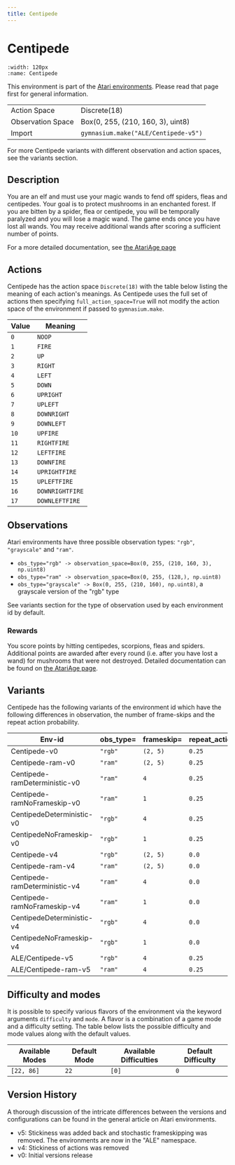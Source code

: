 ```yaml
---
title: Centipede
---
```


# Centipede

```{figure} ../../_static/videos/atari/centipede.gif
:width: 120px
:name: Centipede
```

This environment is part of the <a href='..'>Atari environments</a>. Please read that page first for general information.

|   |   |
|---|---|
| Action Space | Discrete(18) |
| Observation Space | Box(0, 255, (210, 160, 3), uint8) |
| Import | `gymnasium.make("ALE/Centipede-v5")` |

For more Centipede variants with different observation and action spaces, see the variants section.

## Description

You are an elf and must use your magic wands to fend off spiders, fleas and centipedes. Your goal is to protect mushrooms in an enchanted forest. If you are bitten by a spider, flea or centipede, you will be temporally paralyzed and you will lose a magic wand. The game ends once you have lost all wands. You may receive additional wands after scoring a sufficient number of points.

For a more detailed documentation, see [the AtariAge page](https://atariage.com/manual_html_page.php?SoftwareID=911)

## Actions

Centipede has the action space `Discrete(18)` with the table below listing the meaning of each action's meanings.
As Centipede uses the full set of actions then specifying `full_action_space=True` will not modify the action space of the environment if passed to `gymnasium.make`.

| Value   | Meaning         |
|---------|-----------------|
| `0`     | `NOOP`          |
| `1`     | `FIRE`          |
| `2`     | `UP`            |
| `3`     | `RIGHT`         |
| `4`     | `LEFT`          |
| `5`     | `DOWN`          |
| `6`     | `UPRIGHT`       |
| `7`     | `UPLEFT`        |
| `8`     | `DOWNRIGHT`     |
| `9`     | `DOWNLEFT`      |
| `10`    | `UPFIRE`        |
| `11`    | `RIGHTFIRE`     |
| `12`    | `LEFTFIRE`      |
| `13`    | `DOWNFIRE`      |
| `14`    | `UPRIGHTFIRE`   |
| `15`    | `UPLEFTFIRE`    |
| `16`    | `DOWNRIGHTFIRE` |
| `17`    | `DOWNLEFTFIRE`  |

## Observations

Atari environments have three possible observation types: `"rgb"`, `"grayscale"` and `"ram"`.

- `obs_type="rgb" -> observation_space=Box(0, 255, (210, 160, 3), np.uint8)`
- `obs_type="ram" -> observation_space=Box(0, 255, (128,), np.uint8)`
- `obs_type="grayscale" -> Box(0, 255, (210, 160), np.uint8)`, a grayscale version of the "rgb" type

See variants section for the type of observation used by each environment id by default.

### Rewards

You score points by hitting centipedes, scorpions, fleas and spiders. Additional points are awarded after every round
(i.e. after you have lost a wand) for mushrooms that were not destroyed.
Detailed documentation can be found on [the AtariAge page](https://atariage.com/manual_html_page.php?SoftwareID=911).

## Variants

Centipede has the following variants of the environment id which have the following differences in observation,
the number of frame-skips and the repeat action probability.

| Env-id                        | obs_type=   | frameskip=   | repeat_action_probability=   |
|-------------------------------|-------------|--------------|------------------------------|
| Centipede-v0                  | `"rgb"`     | `(2, 5)`     | `0.25`                       |
| Centipede-ram-v0              | `"ram"`     | `(2, 5)`     | `0.25`                       |
| Centipede-ramDeterministic-v0 | `"ram"`     | `4`          | `0.25`                       |
| Centipede-ramNoFrameskip-v0   | `"ram"`     | `1`          | `0.25`                       |
| CentipedeDeterministic-v0     | `"rgb"`     | `4`          | `0.25`                       |
| CentipedeNoFrameskip-v0       | `"rgb"`     | `1`          | `0.25`                       |
| Centipede-v4                  | `"rgb"`     | `(2, 5)`     | `0.0`                        |
| Centipede-ram-v4              | `"ram"`     | `(2, 5)`     | `0.0`                        |
| Centipede-ramDeterministic-v4 | `"ram"`     | `4`          | `0.0`                        |
| Centipede-ramNoFrameskip-v4   | `"ram"`     | `1`          | `0.0`                        |
| CentipedeDeterministic-v4     | `"rgb"`     | `4`          | `0.0`                        |
| CentipedeNoFrameskip-v4       | `"rgb"`     | `1`          | `0.0`                        |
| ALE/Centipede-v5              | `"rgb"`     | `4`          | `0.25`                       |
| ALE/Centipede-ram-v5          | `"ram"`     | `4`          | `0.25`                       |

## Difficulty and modes

It is possible to specify various flavors of the environment via the keyword arguments `difficulty` and `mode`.
A flavor is a combination of a game mode and a difficulty setting. The table below lists the possible difficulty and mode values
along with the default values.

| Available Modes   | Default Mode   | Available Difficulties   | Default Difficulty   |
|-------------------|----------------|--------------------------|----------------------|
| `[22, 86]`        | `22`           | `[0]`                    | `0`                  |

## Version History

A thorough discussion of the intricate differences between the versions and configurations can be found in the general article on Atari environments.

* v5: Stickiness was added back and stochastic frameskipping was removed. The environments are now in the "ALE" namespace.
* v4: Stickiness of actions was removed
* v0: Initial versions release
